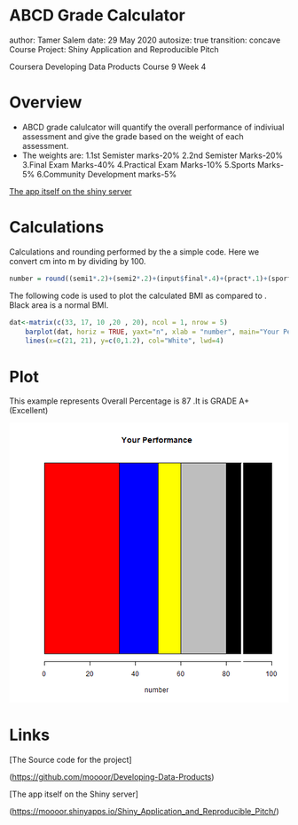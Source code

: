 ABCD Grade Calculator
========================================================
author: Tamer Salem
date: 29 May 2020
autosize: true
transition: concave
Course Project: Shiny Application and Reproducible Pitch

Coursera Developing Data Products Course 9 Week 4

Overview
========================================================

- ABCD grade calulcator will quantify the overall performance of indiviual assessment and give the grade based on the weight of each assessment. 
- The weights are:
1.1st Semister marks-20% 
2.2nd Semister Marks-20% 
3.Final Exam Marks-40% 
4.Practical Exam Marks-10% 
5.Sports Marks-5% 
6.Community Development marks-5% 



[The app itself on the shiny server](https://moooor.shinyapps.io/Shiny_Application_and_Reproducible_Pitch/)

Calculations
========================================================
Calculations and rounding performed by the a simple code. Here we convert cm into m by dividing by 100.

```r
number = round((semi1*.2)+(semi2*.2)+(input$final*.4)+(pract*.1)+(sport*.05)+(commd*.05))
```
The following code is used to plot the calculated BMI as compared to . Black area is a normal BMI.

```r
dat<-matrix(c(33, 17, 10 ,20 , 20), ncol = 1, nrow = 5)
    barplot(dat, horiz = TRUE, yaxt="n", xlab = "number", main="Your Performance", col=c("red", "blue", "yellow", "grey", "black"))
    lines(x=c(21, 21), y=c(0,1.2), col="White", lwd=4)
```

Plot
========================================================
This example represents Overall Percentage is 87 .It is GRADE A+ (Excellent)

![plot of chunk unnamed-chunk-4](Project_Presentation-figure/unnamed-chunk-4-1.png)

Links
========================================================

[The Source code for the project]

(https://github.com/moooor/Developing-Data-Products)

[The app itself on the Shiny server]

(https://moooor.shinyapps.io/Shiny_Application_and_Reproducible_Pitch/)
